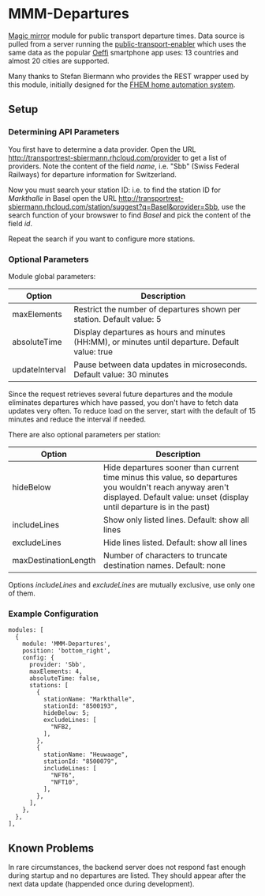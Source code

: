 # MMM-Departures
[Magic mirror](https://github.com/MichMich/MagicMirror) module for public transport departure times. Data source is pulled from a server running the [public-transport-enabler](https://github.com/schildbach/public-transport-enabler/blob/master/enabler/README.md) which uses the same data as the popular [Oeffi](https://oeffi.schildbach.de/index.html) smartphone app uses: 13 countries and almost 20 cities are supported.

Many thanks to Stefan Biermann who provides the REST wrapper used by this module, initially designed for the [FHEM home automation system](http://www.fhem.de).

## Setup

### Determining API Parameters
You first have to determine a data provider. Open the URL http://transportrest-sbiermann.rhcloud.com/provider to get a list of providers. Note the content of the field *name*, i.e. "Sbb" (Swiss Federal Railways) for departure information for Switzerland.

Now you must search your station ID: i.e. to find the station ID for *Markthalle* in Basel open the URL http://transportrest-sbiermann.rhcloud.com/station/suggest?q=Basel&provider=Sbb, use the search function of your browswer to find *Basel* and pick the content of the field *id*.

Repeat the search if you want to configure more stations. 

### Optional Parameters

Module global parameters:

| Option | Description |
| --- | --- |
| maxElements | Restrict the number of departures shown per station. Default value: 5 |
| absoluteTime | Display departures as hours and minutes (HH:MM), or minutes until departure. Default value: true |
| updateInterval | Pause between data updates in microseconds. Default value: 30 minutes |

Since the request retrieves several future departures and the module eliminates departures which have passed, you don't have to fetch data updates very often. To reduce load on the server, start with the default of 15 minutes and reduce the interval if needed.

There are also optional parameters per station:

| Option | Description |
| --- | --- |
| hideBelow | Hide departures sooner than current time minus this value, so departures you wouldn't reach anyway aren't displayed. Default value: unset (display until departure is in the past)|
| includeLines | Show only listed lines. Default: show all lines |
| excludeLines | Hide lines listed. Default: show all lines |
| maxDestinationLength | Number of characters to truncate destination names. Default: none |

Options *includeLines* and *excludeLines* are mutually exclusive, use only one of them.

### Example Configuration
```
modules: [
  {
    module: 'MMM-Departures',
    position: 'bottom_right',
    config: {
      provider: 'Sbb',
      maxElements: 4,
      absoluteTime: false,
      stations: [
        {
          stationName: "Markthalle",
          stationId: "8500193",
          hideBelow: 5;
          excludeLines: [
            "NFB2,
          ],
        },
        {
          stationName: "Heuwaage",
          stationId: "8500079",
          includeLines: [
            "NFT6",
            "NFT10",
          ],
        },
      ],
    },
  },
],
```

## Known Problems

In rare circumstances, the backend server does not respond fast enough during startup and no departures are listed. They should appear after the next data update (happended once during development).
